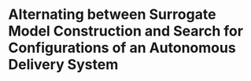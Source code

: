 # Alternating between Surrogate Model Construction and Search for Configurations of an Autonomous Delivery System

